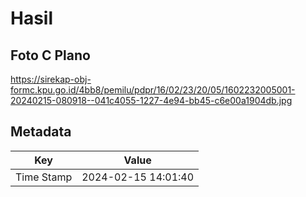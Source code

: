 # Hasil

## Foto C Plano

https://sirekap-obj-formc.kpu.go.id/4bb8/pemilu/pdpr/16/02/23/20/05/1602232005001-20240215-080918--041c4055-1227-4e94-bb45-c6e00a1904db.jpg


## Metadata

| Key        | Value               |
| ---------- | ------------------- |
| Time Stamp | 2024-02-15 14:01:40 |



